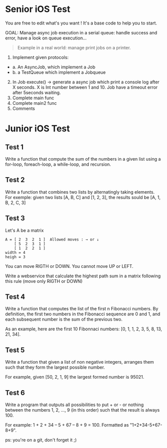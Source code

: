# Senior iOS Test

You are free to edit what's you want ! It's a base code to help you to start.

GOAL: Manage async job execution in a serial queue: handle success and error, have a look on queue execution...
> Example in a real world: manage print jobs on a printer.

1. Implement given protocols:
  - a. An AsyncJob, which implement a Job
  - b. a TestQueue which implement a Jobqueue
2. In Job execute() -> generate a async job which print a console log after X seconds. X is Int number between 1 and 10. Job have a timeout error after 5seconds waiting.
3. Complete main func
4. Complete main2 func
5. Comments


# Junior iOS Test

## Test 1

Write a function that compute the sum of the numbers in a given list using a for-loop, foreach-loop, a while-loop, and recursion.

## Test 2

Write a function that combines two lists by alternatingly taking elements. For exemple: given two lists [A, B, C] and [1, 2, 3], the results sould be [A, 1, B, 2, C, 3]

## Test 3

Let's A be a matrix
```
A = [ 2  3  2  1 ]  Allowed moves : → or ↓
    [ 5  2  3  1 ]
    [ 1  2  2  1 ]
width = 4
heigh = 3
```

You can move RIGTH or DOWN.
You cannot move UP or LEFT.

Write a webservice that calculate the highest path sum in a matrix
following this rule (move only RIGTH or DOWN)

## Test 4

Write a function that computes the list of the first n Fibonacci numbers. By definition, the first two numbers in the Fibonacci sequence are 0 and 1, and each subsequent number is the sum of the previous two.

As an example, here are the first 10 Fibonnaci numbers: [0, 1, 1, 2, 3, 5, 8, 13, 21, 34].

## Test 5

Write a function that given a list of non negative integers, arranges them such that they form the largest possible number.

For example, given [50, 2, 1, 9] the largest formed number is 95021.

## Test 6

Write a program that outputs all possibilities to put + or - or nothing between the numbers 1, 2, ..., 9 (in this order) such that the result is always 100.

For example: 1 + 2 + 34 – 5 + 67 – 8 + 9 = 100.
Formatted as "1+2+34-5+67-8+9".

ps: you're on a git, don't forget it ;)
